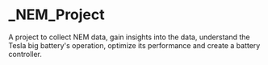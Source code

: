 # _NEM_Project
A project to collect NEM data, gain insights into the data, understand the Tesla big battery's operation, optimize its performance and create a battery controller.
